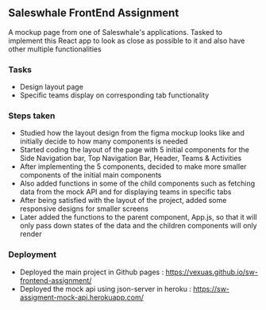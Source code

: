 ## Saleswhale FrontEnd Assignment
A mockup page from one of Saleswhale's applications. Tasked to implement this React app to look as close as possible to it and also have other multiple functionalities

### Tasks
* Design layout page
* Specific teams display on corresponding tab functionality

### Steps taken
* Studied how the layout design from the figma mockup looks like and initially decide to how many components is needed
* Started coding the layout of the page with 5 initial components for the Side Navigation bar, Top Navigation Bar, Header, Teams & Activities
* After implementing the 5 components, decided to make more smaller components of the initial main components
* Also added functions in some of the child components such as fetching data from the mock API and for displaying teams in specific tabs
* After being satisfied with the layout of the project, added some responsive designs for smaller screens
* Later added the functions to the parent component, App.js, so that it will only pass down states of the data and the children components will only render

### Deployment
* Deployed the main project in Github pages : https://vexuas.github.io/sw-frontend-assignment/
* Deployed the mock api using json-server in heroku : https://sw-assigment-mock-api.herokuapp.com/

